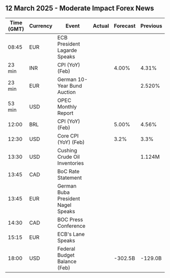 ## 12 March 2025 - Moderate Impact Forex News

| Time (GMT) | Currency | Event | Actual | Forecast | Previous |
|------|----------|-------|--------|----------|----------|
| 08:45 | EUR | ECB President Lagarde Speaks |  |  |  |
| 23 min | INR | CPI (YoY) (Feb) |  | 4.00% | 4.31% |
| 23 min | EUR | German 10-Year Bund Auction |  |  | 2.520% |
| 53 min | USD | OPEC Monthly Report |  |  |  |
| 12:00 | BRL | CPI (YoY) (Feb) |  | 5.00% | 4.56% |
| 12:30 | USD | Core CPI (YoY) (Feb) |  | 3.2% | 3.3% |
| 13:30 | USD | Cushing Crude Oil Inventories |  |  | 1.124M |
| 13:45 | CAD | BoC Rate Statement |  |  |  |
| 13:45 | EUR | German Buba President Nagel Speaks |  |  |  |
| 14:30 | CAD | BOC Press Conference |  |  |  |
| 15:15 | EUR | ECB's Lane Speaks |  |  |  |
| 18:00 | USD | Federal Budget Balance (Feb) |  | -302.5B | -129.0B |

